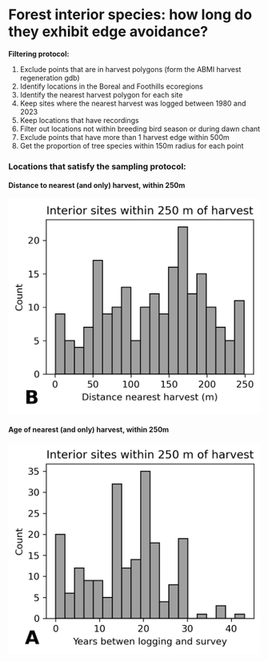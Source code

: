 # Forest interior species: how long do they exhibit edge avoidance?

**Filtering protocol:**
1. Exclude points that are in harvest polygons (form the ABMI harvest regeneration gdb)
2. Identify locations in the Boreal and Foothills ecoregions
3. Identify the nearest harvest polygon for each site
4. Keep sites where the nearest harvest was logged between 1980 and 2023
5. Keep locations that have recordings
6. Filter out locations not within breeding bird season or during dawn chant
7. Exclude points that have more than 1 harvest edge within 500m
8. Get the proportion of tree species within 150m radius for each point

### Locations that satisfy the sampling protocol:

#### Distance to nearest (and only) harvest, within 250m
![distance to harvest](2.%20Output/interior%20BU%20points%20and%20distance%20nearest%20harvest%20within%20250%20m.png)

#### Age of nearest (and only) harvest, within 250m
![age nearest harvest](2.%20Output/interior%20BU%20points%20and%20time%20since%20harvest%20within%20250%20m.png)
